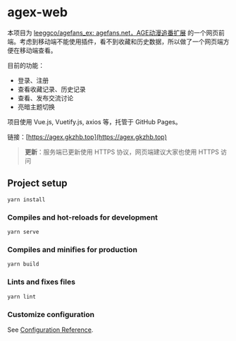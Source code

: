 # agex-web

本项目为 [leeggco/agefans_ex: agefans.net，AGE动漫追番扩展](https://github.com/leeggco/agefans_ex) 的一个网页前端。考虑到移动端不能使用插件，看不到收藏和历史数据，所以做了一个网页端方便在移动端查看。

目前的功能：
* 登录、注册
* 查看收藏记录、历史记录
* 查看、发布交流讨论
* 亮暗主题切换

项目使用 Vue.js, Vuetify.js, axios 等，托管于 GitHub Pages。

链接：[https://agex.gkzhb.top](https://agex.gkzhb.top)

> **更新**：服务端已更新使用 HTTPS 协议，网页端建议大家也使用 HTTPS 访问

## Project setup
```
yarn install
```

### Compiles and hot-reloads for development
```
yarn serve
```

### Compiles and minifies for production
```
yarn build
```

### Lints and fixes files
```
yarn lint
```

### Customize configuration
See [Configuration Reference](https://cli.vuejs.org/config/).

